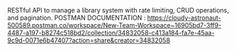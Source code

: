 RESTful API to manage a library system with rate limiting, CRUD operations, and pagination.
POSTMAN DOCUMENTATION : https://cloudy-astronaut-500589.postman.co/workspace/New-Team-Workspace~16905bd7-3ff9-4487-a197-b8274c518bd2/collection/34832058-c413a184-fa7e-45aa-9c9d-0071e6b47407?action=share&creator=34832058
